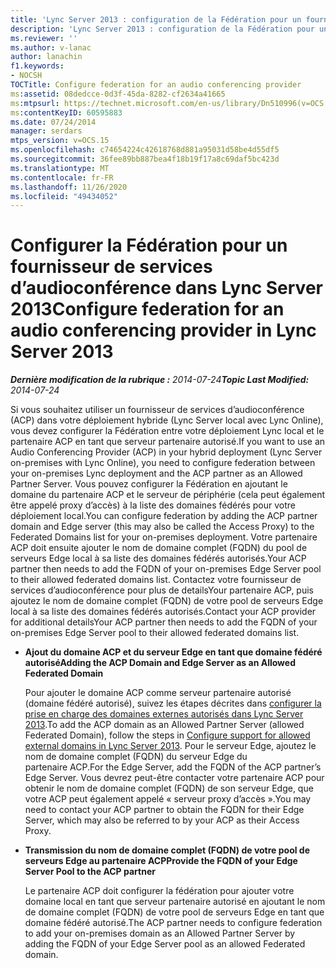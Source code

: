 ```yaml
---
title: 'Lync Server 2013 : configuration de la Fédération pour un fournisseur de services d’audioconférence'
description: 'Lync Server 2013 : configuration de la Fédération pour un fournisseur de services d’audioconférence.'
ms.reviewer: ''
ms.author: v-lanac
author: lanachin
f1.keywords:
- NOCSH
TOCTitle: Configure federation for an audio conferencing provider
ms:assetid: 08dedcce-0d3f-45da-8282-cf2634a41665
ms:mtpsurl: https://technet.microsoft.com/en-us/library/Dn510996(v=OCS.15)
ms:contentKeyID: 60595883
ms.date: 07/24/2014
manager: serdars
mtps_version: v=OCS.15
ms.openlocfilehash: c74654224c42618768d881a95031d58be4d55df5
ms.sourcegitcommit: 36fee89bb887bea4f18b19f17a8c69daf5bc423d
ms.translationtype: MT
ms.contentlocale: fr-FR
ms.lasthandoff: 11/26/2020
ms.locfileid: "49434052"
---
```

# <a name="configure-federation-for-an-audio-conferencing-provider-in-lync-server-2013"></a><span data-ttu-id="5d422-103">Configurer la Fédération pour un fournisseur de services d’audioconférence dans Lync Server 2013</span><span class="sxs-lookup"><span data-stu-id="5d422-103">Configure federation for an audio conferencing provider in Lync Server 2013</span></span>

<div data-xmlns="http://www.w3.org/1999/xhtml">

<div class="topic" data-xmlns="http://www.w3.org/1999/xhtml" data-msxsl="urn:schemas-microsoft-com:xslt" data-cs="https://msdn.microsoft.com/">

<div data-asp="https://msdn2.microsoft.com/asp">



</div>

<div id="mainSection">

<div id="mainBody"><span data-ttu-id="5d422-104">

<span> </span></span><span class="sxs-lookup"><span data-stu-id="5d422-104">

<span> </span></span></span>

<span data-ttu-id="5d422-105">_**Dernière modification de la rubrique :** 2014-07-24_</span><span class="sxs-lookup"><span data-stu-id="5d422-105">_**Topic Last Modified:** 2014-07-24_</span></span>

<span data-ttu-id="5d422-106">Si vous souhaitez utiliser un fournisseur de services d’audioconférence (ACP) dans votre déploiement hybride (Lync Server local avec Lync Online), vous devez configurer la Fédération entre votre déploiement Lync local et le partenaire ACP en tant que serveur partenaire autorisé.</span><span class="sxs-lookup"><span data-stu-id="5d422-106">If you want to use an Audio Conferencing Provider (ACP) in your hybrid deployment (Lync Server on-premises with Lync Online), you need to configure federation between your on-premises Lync deployment and the ACP partner as an Allowed Partner Server.</span></span> <span data-ttu-id="5d422-107">Vous pouvez configurer la Fédération en ajoutant le domaine du partenaire ACP et le serveur de périphérie (cela peut également être appelé proxy d’accès) à la liste des domaines fédérés pour votre déploiement local.</span><span class="sxs-lookup"><span data-stu-id="5d422-107">You can configure federation by adding the ACP partner domain and Edge server (this may also be called the Access Proxy) to the Federated Domains list for your on-premises deployment.</span></span> <span data-ttu-id="5d422-108">Votre partenaire ACP doit ensuite ajouter le nom de domaine complet (FQDN) du pool de serveurs Edge local à sa liste des domaines fédérés autorisés.</span><span class="sxs-lookup"><span data-stu-id="5d422-108">Your ACP partner then needs to add the FQDN of your on-premises Edge Server pool to their allowed federated domains list.</span></span> <span data-ttu-id="5d422-109">Contactez votre fournisseur de services d’audioconférence pour plus de detailsYour partenaire ACP, puis ajoutez le nom de domaine complet (FQDN) de votre pool de serveurs Edge local à sa liste des domaines fédérés autorisés.</span><span class="sxs-lookup"><span data-stu-id="5d422-109">Contact your ACP provider for additional detailsYour ACP partner then needs to add the FQDN of your on-premises Edge Server pool to their allowed federated domains list.</span></span>

  - <span data-ttu-id="5d422-110">**Ajout du domaine ACP et du serveur Edge en tant que domaine fédéré autorisé**</span><span class="sxs-lookup"><span data-stu-id="5d422-110">**Adding the ACP Domain and Edge Server as an Allowed Federated Domain**</span></span>
    
    <span data-ttu-id="5d422-111">Pour ajouter le domaine ACP comme serveur partenaire autorisé (domaine fédéré autorisé), suivez les étapes décrites dans [configurer la prise en charge des domaines externes autorisés dans Lync Server 2013](lync-server-2013-configure-support-for-allowed-external-domains.md).</span><span class="sxs-lookup"><span data-stu-id="5d422-111">To add the ACP domain as an Allowed Partner Server (allowed Federated Domain), follow the steps in [Configure support for allowed external domains in Lync Server 2013](lync-server-2013-configure-support-for-allowed-external-domains.md).</span></span> <span data-ttu-id="5d422-112">Pour le serveur Edge, ajoutez le nom de domaine complet (FQDN) du serveur Edge du partenaire ACP.</span><span class="sxs-lookup"><span data-stu-id="5d422-112">For the Edge Server, add the FQDN of the ACP partner’s Edge Server.</span></span> <span data-ttu-id="5d422-113">Vous devrez peut-être contacter votre partenaire ACP pour obtenir le nom de domaine complet (FQDN) de son serveur Edge, que votre ACP peut également appelé « serveur proxy d’accès ».</span><span class="sxs-lookup"><span data-stu-id="5d422-113">You may need to contact your ACP partner to obtain the FQDN for their Edge Server, which may also be referred to by your ACP as their Access Proxy.</span></span>

  - <span data-ttu-id="5d422-114">**Transmission du nom de domaine complet (FQDN) de votre pool de serveurs Edge au partenaire ACP**</span><span class="sxs-lookup"><span data-stu-id="5d422-114">**Provide the FQDN of your Edge Server Pool to the ACP partner**</span></span>
    
    <span data-ttu-id="5d422-115">Le partenaire ACP doit configurer la fédération pour ajouter votre domaine local en tant que serveur partenaire autorisé en ajoutant le nom de domaine complet (FQDN) de votre pool de serveurs Edge en tant que domaine fédéré autorisé.</span><span class="sxs-lookup"><span data-stu-id="5d422-115">The ACP partner needs to configure federation to add your on-premises domain as an Allowed Partner Server by adding the FQDN of your Edge Server pool as an allowed Federated domain.</span></span>

<span data-ttu-id="5d422-116"></div>

<span> </span>

</div>

</div>

</span><span class="sxs-lookup"><span data-stu-id="5d422-116"></div>

<span> </span>

</div>

</div>

</span></span></div>

